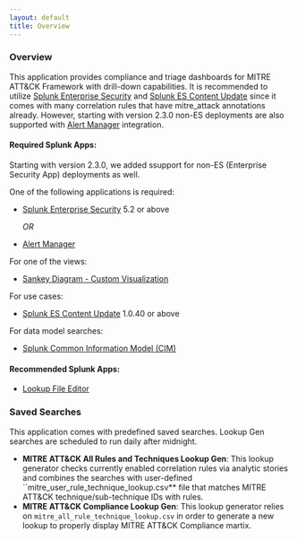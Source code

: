 ```yaml
---
layout: default
title: Overview
---
```


### Overview
This application provides compliance and triage dashboards for MITRE ATT&CK Framework with drill-down capabilities. It is recommended to utilize [Splunk Enterprise Security](https://splunkbase.splunk.com/app/263/) and [Splunk ES Content Update](https://splunkbase.splunk.com/app/3449/) since it comes with many correlation rules that have mitre_attack annotations already. However, starting with version 2.3.0 non-ES deployments are also supported with [Alert Manager](https://splunkbase.splunk.com/app/2665/) integration.

#### Required Splunk Apps:
Starting with version 2.3.0, we added ssupport for non-ES (Enterprise Security App) deployments as well.

One of the following applications is required:
- [Splunk Enterprise Security](https://splunkbase.splunk.com/app/263/) 5.2 or above

    _OR_
- [Alert Manager](https://splunkbase.splunk.com/app/2665/)

For one of the views:
- [Sankey Diagram - Custom Visualization](https://splunkbase.splunk.com/app/3112/)

For use cases:
- [Splunk ES Content Update](https://splunkbase.splunk.com/app/3449/) 1.0.40 or above

For data model searches:
- [Splunk Common Information Model (CIM)](https://splunkbase.splunk.com/app/1621/)

#### Recommended Splunk Apps:
- [Lookup File Editor](https://splunkbase.splunk.com/app/1724/)


### Saved Searches
This application comes with predefined saved searches.  Lookup Gen searches are scheduled to run  daily after midnight.
* **MITRE ATT&CK All Rules and Techniques Lookup Gen**: This lookup generator checks currently enabled correlation rules via analytic stories and combines the searches with user-defined ``mitre_user_rule_technique_lookup.csv** file that matches MITRE ATT&CK technique/sub-technique IDs with rules.
* **MITRE ATT&CK Compliance Lookup Gen**: This lookup generator relies on ``mitre_all_rule_technique_lookup.csv`` in order to generate a new lookup to properly display MITRE ATT&CK Compliance martix.
